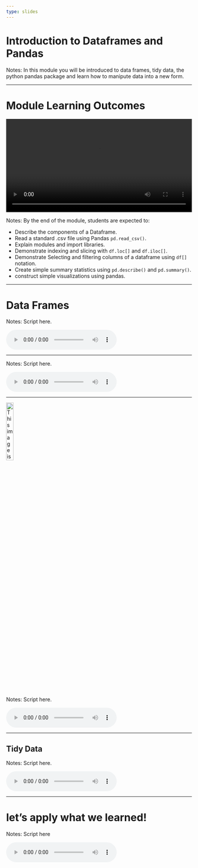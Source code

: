 ```yaml
---
type: slides
---
```


# Introduction to Dataframes and Pandas 

Notes: In this module you will be introduced to data frames, tidy data, the python pandas package and learn how to manipute data into a new form. 

---

# Module Learning Outcomes 

<html>
<video style="display:block; margin: 0 auto;" width="100%" height="auto" controls >
  <source src="sample_video.mp4" type="video/mp4">
Your browser does not support the video tag.
</video></html>

Notes: 
By the end of the module, students are expected to:
- Describe the components of a Dataframe.
- Read a standard .csv file using Pandas `pd.read_csv()`.
- Explain modules and import libraries.
- Demonstrate indexing and slicing with `df.loc[]` and `df.iloc[]`.
- Demonstrate Selecting and filtering columns of a dataframe using `df[]` notation.
- Create simple summary statistics using `pd.describe()` and `pd.summary()`.
- construct simple visualizations using pandas.

---

# Data Frames  

Notes: Script here. 
<html>
<audio controls >
  <source src="placeholder_audio.mp3" />
</audio></html>

---


Notes: Script here. 
<html>
<audio controls >
  <source src="placeholder_audio.mp3" />
</audio></html>


---

<img src="module1/alpaca.jpg" alt="This image is in /static" width="20%">



Notes: Script here. 
<html>
<audio controls >
  <source src="placeholder_audio.mp3" />
</audio></html>


---

## Tidy Data


Notes: Script here. 
<html>
<audio controls >
  <source src="placeholder_audio.mp3" />
</audio></html>

---

# let’s apply what we learned!

Notes: Script here
<html>
<audio controls >
  <source src="placeholder_audio.mp3" />
</audio></html>

